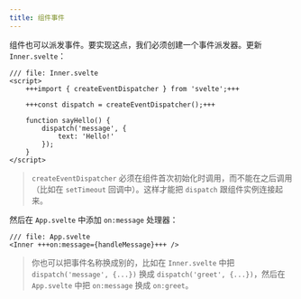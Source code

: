 ```yaml
---
title: 组件事件
---
```


组件也可以派发事件。要实现这点，我们必须创建一个事件派发器。更新 `Inner.svelte`：

```svelte
/// file: Inner.svelte
<script>
	+++import { createEventDispatcher } from 'svelte';+++

	+++const dispatch = createEventDispatcher();+++

	function sayHello() {
		dispatch('message', {
			text: 'Hello!'
		});
	}
</script>
```

> `createEventDispatcher` 必须在组件首次初始化时调用，而不能在之后调用（比如在 `setTimeout` 回调中）。这样才能把 `dispatch` 跟组件实例连接起来。

然后在 `App.svelte` 中添加 `on:message` 处理器：

```svelte
/// file: App.svelte
<Inner +++on:message={handleMessage}+++ />
```

> 你也可以把事件名称换成别的，比如在 `Inner.svelte` 中把 `dispatch('message', {...})` 换成 `dispatch('greet', {...})`，然后在 `App.svelte` 中把 `on:message` 换成 `on:greet`。
